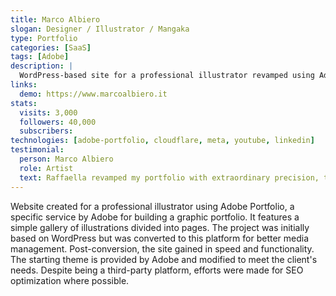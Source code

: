 ```yaml
---
title: Marco Albiero
slogan: Designer / Illustrator / Mangaka
type: Portfolio
categories: [SaaS]
tags: [Adobe]
description: |
  WordPress-based site for a professional illustrator revamped using Adobe Portfolio, enhancing speed, functionality, and SEO optimization.
links:
  demo: https://www.marcoalbiero.it
stats:
  visits: 3,000
  followers: 40,000
  subscribers:
technologies: [adobe-portfolio, cloudflare, meta, youtube, linkedin]
testimonial:
  person: Marco Albiero
  role: Artist
  text: Raffaella revamped my portfolio with extraordinary precision, tailoring the site for my needs. Her insightful guidance led to a delightfully swift and user-friendly outcome.
---
```

Website created for a professional illustrator using Adobe Portfolio, a specific service by Adobe for building a graphic portfolio. It features a simple gallery of illustrations divided into pages. The project was initially based on WordPress but was converted to this platform for better media management. Post-conversion, the site gained in speed and functionality. The starting theme is provided by Adobe and modified to meet the client's needs. Despite being a third-party platform, efforts were made for SEO optimization where possible.
